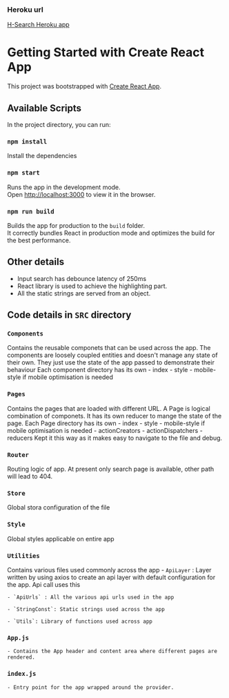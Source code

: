 ### Heroku url

[H-Search Heroku app](https://h-search-1.herokuapp.com/search)


# Getting Started with Create React App

This project was bootstrapped with [Create React App](https://github.com/facebook/create-react-app).

## Available Scripts

In the project directory, you can run:

### `npm install`

Install the dependencies


### `npm start`

Runs the app in the development mode.\
Open [http://localhost:3000](http://localhost:3000) to view it in the browser.


### `npm run build`

Builds the app for production to the `build` folder.\
It correctly bundles React in production mode and optimizes the build for the best performance.



## Other details
- Input search has debounce latency of 250ms
- React library is used to achieve the highlighting part.
- All the static strings are served from an object.



## Code details in `SRC` directory


### `Components`
Contains the reusable componets that can be used across the app. The components are loosely coupled entities and doesn't manage any state of their own. They just use the state of the app passed to demonstrate their behaviour
Each component directory has its own
    - index
    - style
    - mobile-style if mobile optimisation is needed



### `Pages`
Contains the pages that are loaded with different URL. A Page is logical combination of componets.
It has its own reducer to mange the state of the page.
Each Page directory has its own
    - index
    - style
    - mobile-style if mobile optimisation is needed
    - actionCreators
    - actionDispatchers
    - reducers
Kept it this way as it makes easy to navigate to the file and debug.



### `Router`
Routing logic of app. At present only search page is available, other path will lead to 404.


### `Store`
Global stora configuration of the file


### `Style`
Global styles applicable on entire app


### `Utilities`
Contains various files used commonly across the app
    - `ApiLayer` : Layer written by using axios to create an api layer with default configuration for the app. Api call uses this

    - `ApiUrls` : All the various api urls used in the app

    - `StringConst`: Static strings used across the app

    - `Utils`: Library of functions used across app


### `App.js`
    - Contains the App header and content area where different pages are rendered.


### `index.js`
    - Entry point for the app wrapped around the provider.
